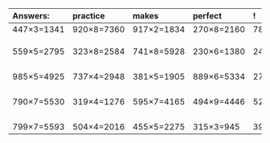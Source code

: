 | Answers: | practice | makes | perfect | ! |
| :--- | :--- | :--- | :--- | :--- |
| 447×3=1341 | 920×8=7360 | 917×2=1834 | 270×8=2160 | 788×5=3940 | 
|   |   |   |   |   | 
|   |   |   |   |   | 
|   |   |   |   |   | 
| 559×5=2795 | 323×8=2584 | 741×8=5928 | 230×6=1380 | 249×4=996 | 
|   |   |   |   |   | 
|   |   |   |   |   | 
|   |   |   |   |   | 
|   |   |   |   |   | 
| 985×5=4925 | 737×4=2948 | 381×5=1905 | 889×6=5334 | 272×6=1632 | 
|   |   |   |   |   | 
|   |   |   |   |   | 
|   |   |   |   |   | 
|   |   |   |   |   | 
| 790×7=5530 | 319×4=1276 | 595×7=4165 | 494×9=4446 | 529×8=4232 | 
|   |   |   |   |   | 
|   |   |   |   |   | 
|   |   |   |   |   | 
|   |   |   |   |   | 
| 799×7=5593 | 504×4=2016 | 455×5=2275 | 315×3=945 | 397×2=794 | 
